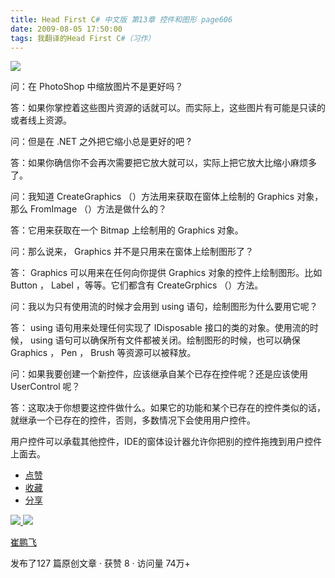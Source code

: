```yaml
---
title: Head First C# 中文版 第13章 控件和图形 page606
date: 2009-08-05 17:50:00
tags: 我翻译的Head First C#（习作）
---
```

![](https://p-blog.csdn.net/images/p_blog_csdn_net/cuipengfei1/EntryImages/20090805/2009-08-05_17-26-05.jpg)

问：在  PhotoShop  中缩放图片不是更好吗？

答：如果你掌控着这些图片资源的话就可以。而实际上，这些图片有可能是只读的或者线上资源。

问：但是在  .NET  之外把它缩小总是更好的吧  ?

答：如果你确信你不会再次需要把它放大就可以，实际上把它放大比缩小麻烦多了。

问：我知道  CreateGraphics  （）方法用来获取在窗体上绘制的  Graphics  对象，那么  FromImage  （）方法是做什么的？

答：它用来获取在一个  Bitmap  上绘制用的  Graphics  对象。

问：那么说来，  Graphics  并不是只用来在窗体上绘制图形了？

答：  Graphics  可以用来在任何向你提供  Graphics  对象的控件上绘制图形。比如  Button  ，  Label
，等等。它们都含有  CreateGrphics  （）方法。

问：我以为只有使用流的时候才会用到  using  语句，绘制图形为什么要用它呢？

答：  using  语句用来处理任何实现了  IDisposable  接口的类的对象。使用流的时候，  using
语句可以确保所有文件都被关闭。绘制图形的时候，也可以确保  Graphics  ，  Pen  ，  Brush  等资源可以被释放。

问：如果我要创建一个新控件，应该继承自某个已存在控件呢？还是应该使用  UserControl  呢？

答：这取决于你想要这控件做什么。如果它的功能和某个已存在的控件类似的话，就继承一个已存在的控件，否则，多数情况下会使用用户控件。

用户控件可以承载其他控件，IDE的窗体设计器允许你把别的控件拖拽到用户控件上面去。

  * [ 点赞  ](javascript:;)
  * [ 收藏  ](javascript:;)
  * [ 分享 ](javascript:;)

[ ![](https://profile.csdnimg.cn/5/2/5/3_cuipengfei1)
![](https://g.csdnimg.cn/static/user-reg-year/1x/11.png)
](https://blog.csdn.net/cuipengfei1)

[ 崔鹏飞 ](https://blog.csdn.net/cuipengfei1)

发布了127 篇原创文章  ·  获赞 8  ·  访问量 74万+

